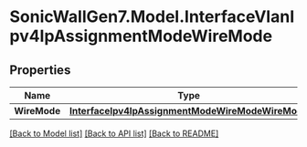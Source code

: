 # SonicWallGen7.Model.InterfaceVlanIpv4IpAssignmentModeWireMode

## Properties

Name | Type | Description | Notes
------------ | ------------- | ------------- | -------------
**WireMode** | [**InterfaceIpv4IpAssignmentModeWireModeWireMode**](InterfaceIpv4IpAssignmentModeWireModeWireMode.md) |  | [optional] 

[[Back to Model list]](../README.md#documentation-for-models) [[Back to API list]](../README.md#documentation-for-api-endpoints) [[Back to README]](../README.md)

